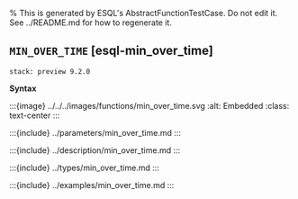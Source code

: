 % This is generated by ESQL's AbstractFunctionTestCase. Do not edit it. See ../README.md for how to regenerate it.

## `MIN_OVER_TIME` [esql-min_over_time]
```{applies_to}
stack: preview 9.2.0
```

**Syntax**

:::{image} ../../../images/functions/min_over_time.svg
:alt: Embedded
:class: text-center
:::


:::{include} ../parameters/min_over_time.md
:::

:::{include} ../description/min_over_time.md
:::

:::{include} ../types/min_over_time.md
:::

:::{include} ../examples/min_over_time.md
:::
